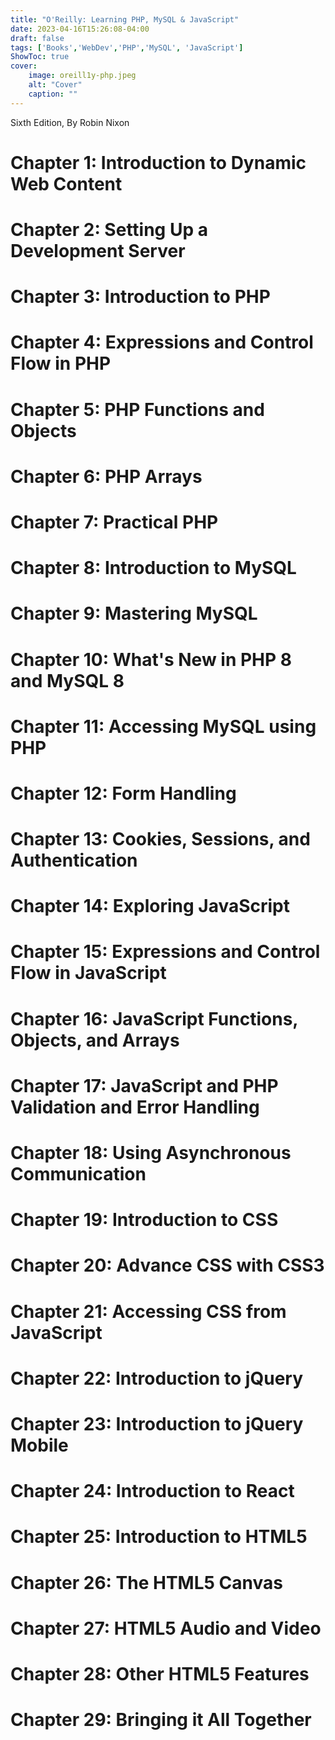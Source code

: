 ```yaml
---
title: "O'Reilly: Learning PHP, MySQL & JavaScript"
date: 2023-04-16T15:26:08-04:00
draft: false
tags: ['Books','WebDev','PHP','MySQL', 'JavaScript']
ShowToc: true
cover:
    image: oreill1y-php.jpeg
    alt: "Cover"
    caption: ""
---
```


Sixth Edition, By Robin Nixon

# Chapter 1:  Introduction to Dynamic Web Content

# Chapter 2: Setting Up a Development Server

# Chapter 3: Introduction to PHP

# Chapter 4: Expressions and Control Flow in PHP

# Chapter 5: PHP Functions and Objects

# Chapter 6: PHP Arrays

# Chapter 7: Practical PHP

# Chapter 8: Introduction to MySQL

# Chapter 9: Mastering MySQL

# Chapter 10: What's New in PHP 8 and MySQL 8

# Chapter 11: Accessing MySQL using PHP

# Chapter 12: Form Handling

# Chapter 13: Cookies, Sessions, and Authentication

# Chapter 14: Exploring JavaScript

# Chapter 15: Expressions and Control Flow in JavaScript

# Chapter 16: JavaScript Functions, Objects, and Arrays

# Chapter 17: JavaScript and PHP Validation and Error Handling

# Chapter 18: Using Asynchronous Communication

# Chapter 19: Introduction to CSS

# Chapter 20: Advance CSS with CSS3

# Chapter 21: Accessing CSS from JavaScript

# Chapter 22: Introduction to jQuery

# Chapter 23: Introduction to jQuery Mobile

# Chapter 24: Introduction to React

# Chapter 25: Introduction to HTML5

# Chapter 26: The HTML5 Canvas

# Chapter 27: HTML5 Audio and Video

# Chapter 28: Other HTML5 Features

# Chapter 29: Bringing it All Together

